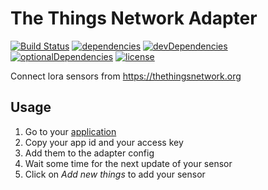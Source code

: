 # The Things Network Adapter

[![Build Status](https://github.com/tim-hellhake/ttn-adapter/workflows/Build/badge.svg)](https://github.com/tim-hellhake/ttn-adapter/actions?query=workflow%3ABuild)
[![dependencies](https://david-dm.org/tim-hellhake/ttn-adapter.svg)](https://david-dm.org/tim-hellhake/ttn-adapter)
[![devDependencies](https://david-dm.org/tim-hellhake/ttn-adapter/dev-status.svg)](https://david-dm.org/tim-hellhake/ttn-adapter?type=dev)
[![optionalDependencies](https://david-dm.org/tim-hellhake/ttn-adapter/optional-status.svg)](https://david-dm.org/tim-hellhake/ttn-adapter?type=optional)
[![license](https://img.shields.io/badge/license-MPL--2.0-blue.svg)](LICENSE)

Connect lora sensors from https://thethingsnetwork.org

## Usage
1. Go to your [application](https://console.thethingsnetwork.org/applications)
2. Copy your app id and your access key
3. Add them to the adapter config
4. Wait some time for the next update of your sensor
5. Click on _Add new things_ to add your sensor
